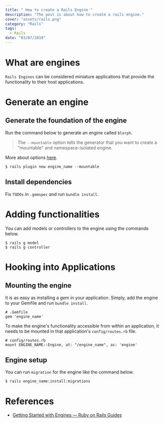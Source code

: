```yaml
---
title: " How to create a Rails Engine "
description: "The post is about how to create a rails engine."
cover: "assets/rails.png"
category: "Rails"
tags:
  - Rails
date: "03/07/2019"
---
```

# What are engines
`Rails Engines` can be considered miniature applications that provide the functionality to their host applications.

# Generate an engine

## Generate the foundation of the engine
Run the command below to generate an engine called `blorph`.

> The `--mountable` option tells the generator that you want to create a "mountable" and namespace-isolated engine.

More about options [here](https://guides.rubyonrails.org/engines.html#generating-an-engine).

```
$ rails plugin new engine_name --mountable
```

## Install dependencies

Fix `TODOs` in `.gemspec` and run `bundle install`.

# Adding functionalities

You can add models or controllers to the engine using the commands below.

```
$ rails g model
$ rails g controller
```

# Hooking into Applications

## Mounting the engine
It is as easy as installing a gem in your application.
Simply, add the engine to your Gemfile and run `bundle install`.

```
# .Gemfile
gem 'engine_name'
```

To make the engine's functionality accessible from within an application, it needs to be mounted in that application's `config/routes.rb` file.

```
# config/routes.rb
mount ENGINE_NAME::Engine, at: "/engine_name", as: 'engine'
```

## Engine setup

You can run `migration` for the engine like the command below.

```
$ rails engine_name:install:migrations
```

# References

- [Getting Started with Engines — Ruby on Rails Guides](https://guides.rubyonrails.org/engines.html)
